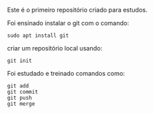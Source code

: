 Este é o primeiro repositório criado para estudos.

Foi ensinado instalar o git com o comando:

`sudo apt install git`

criar um repositório local usando:

`git init`

Foi estudado e treinado comandos como:

```
git add
git commit
git push
git merge
```
